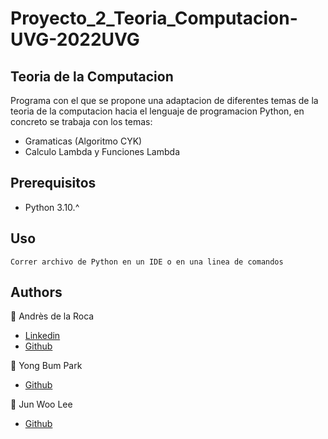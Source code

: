 # Proyecto_2_Teoria_Computacion-UVG-2022UVG  
## Teoria de la Computacion  
Programa con el que se propone una adaptacion de diferentes temas de la teoria de la computacion hacia el lenguaje
de programacion Python, en concreto se trabaja con los temas:  
- Gramaticas (Algoritmo CYK)
- Calculo Lambda y Funciones Lambda
## Prerequisitos
- Python 3.10.^
## Uso
```
Correr archivo de Python en un IDE o en una linea de comandos
```
## Authors
:bust_in_silhouette: Andrès de la Roca  
- <a href = "https://www.linkedin.com/in/andr%C3%A8s-de-la-roca-pineda-10a40319b/">Linkedin</a>
- <a href="https://github.com/andresdlRoca">Github</a>  

:bust_in_silhouette: Yong Bum Park  
- <a href="https://github.com/Yong-Park">Github</a>  

:bust_in_silhouette: Jun Woo Lee  
- <a href="https://github.com/jwlh00">Github</a>  
